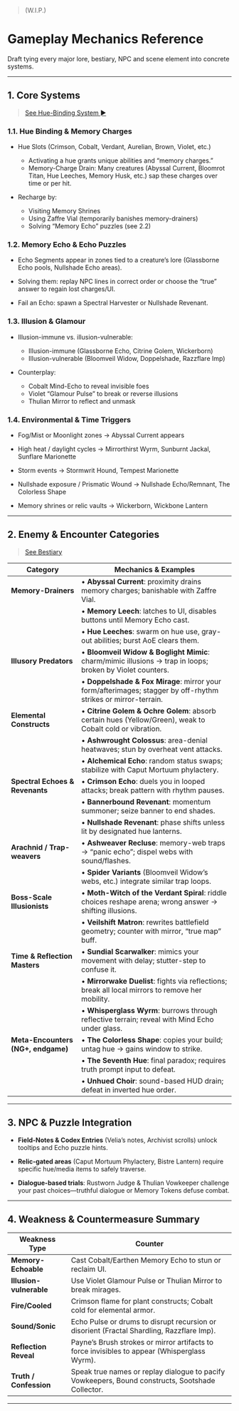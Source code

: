 
> (W.I.P.)

# Gameplay Mechanics Reference

Draft tying every major lore, bestiary, NPC and scene element into concrete systems.  

---

## 1. Core Systems

> [See Hue-Binding System ►](./gameplay/hue-binding.md)

### 1.1. Hue Binding & Memory Charges

- Hue Slots (Crimson, Cobalt, Verdant, Aurelian, Brown, Violet, etc.)
  - Activating a hue grants unique abilities and “memory charges.”
  - Memory-Charge Drain: Many creatures (Abyssal Current, Bloomrot Titan, Hue Leeches, Memory Husk, etc.) sap these charges over time or per hit.

- Recharge by:
  - Visiting Memory Shrines
  - Using Zaffre Vial (temporarily banishes memory-drainers)
  - Solving “Memory Echo” puzzles (see 2.2)

### 1.2. Memory Echo & Echo Puzzles

- Echo Segments appear in zones tied to a creature’s lore (Glassborne Echo pools, Nullshade Echo areas).

- Solving them: replay NPC lines in correct order or choose the “true” answer to regain lost charges/UI.

- Fail an Echo: spawn a Spectral Harvester or Nullshade Revenant.

### 1.3. Illusion & Glamour

- Illusion-immune vs. illusion-vulnerable:
  - Illusion-immune (Glassborne Echo, Citrine Golem, Wickerborn)
  - Illusion-vulnerable (Bloomveil Widow, Doppelshade, Razzflare Imp)

- Counterplay:
  - Cobalt Mind-Echo to reveal invisible foes
  - Violet “Glamour Pulse” to break or reverse illusions
  - Thulian Mirror to reflect and unmask

### 1.4. Environmental & Time Triggers

- Fog/Mist or Moonlight zones → Abyssal Current appears

- High heat / daylight cycles → Mirrorthirst Wyrm, Sunburnt Jackal, Sunflare Marionette

- Storm events → Stormwrit Hound, Tempest Marionette

- Nullshade exposure / Prismatic Wound → Nullshade Echo/Remnant, The Colorless Shape

- Memory shrines or relic vaults → Wickerborn, Wickbone Lantern

---

## 2. Enemy & Encounter Categories

> [See Bestiary](./enemies.md)

| Category                           | Mechanics & Examples                                                                                           |
| ---------------------------------- | -------------------------------------------------------------------------------------------------------------- |
| **Memory-Drainers**                | • **Abyssal Current**: proximity drains memory charges; banishable with Zaffre Vial.                           |
|                                    | • **Memory Leech**: latches to UI, disables buttons until Memory Echo cast.                                    |
|                                    | • **Hue Leeches**: swarm on hue use, gray-out abilities; burst AoE clears them.                                |
| **Illusory Predators**             | • **Bloomveil Widow & Boglight Mimic**: charm/mimic illusions → trap in loops; broken by Violet counters.      |
|                                    | • **Doppelshade & Fox Mirage**: mirror your form/afterimages; stagger by off-rhythm strikes or mirror-terrain. |
| **Elemental Constructs**           | • **Citrine Golem & Ochre Golem**: absorb certain hues (Yellow/Green), weak to Cobalt cold or vibration.       |
|                                    | • **Ashwrought Colossus**: area-denial heatwaves; stun by overheat vent attacks.                               |
|                                    | • **Alchemical Echo**: random status swaps; stabilize with Caput Mortuum phylactery.                           |
| **Spectral Echoes & Revenants**    | • **Crimson Echo**: duels you in looped attacks; break pattern with rhythm pauses.                             |
|                                    | • **Bannerbound Revenant**: momentum summoner; seize banner to end shades.                                     |
|                                    | • **Nullshade Revenant**: phase shifts unless lit by designated hue lanterns.                                  |
| **Arachnid / Trap-weavers**        | • **Ashweaver Recluse**: memory-web traps → “panic echo”; dispel webs with sound/flashes.                      |
|                                    | • **Spider Variants** (Bloomveil Widow’s webs, etc.) integrate similar trap loops.                             |
| **Boss-Scale Illusionists**        | • **Moth-Witch of the Verdant Spiral**: riddle choices reshape arena; wrong answer → shifting illusions.       |
|                                    | • **Veilshift Matron**: rewrites battlefield geometry; counter with mirror, “true map” buff.                   |
| **Time & Reflection Masters**      | • **Sundial Scarwalker**: mimics your movement with delay; stutter-step to confuse it.                         |
|                                    | • **Mirrorwake Duelist**: fights via reflections; break all local mirrors to remove her mobility.              |
|                                    | • **Whisperglass Wyrm**: burrows through reflective terrain; reveal with Mind Echo under glass.                |
| **Meta-Encounters (NG+, endgame)** | • **The Colorless Shape**: copies your build; untag hue → gains window to strike.                              |
|                                    | • **The Seventh Hue**: final paradox; requires truth prompt input to defeat.                                   |
|                                    | • **Unhued Choir**: sound-based HUD drain; defeat in inverted hue order.                                       |

---

## 3. NPC & Puzzle Integration

- **Field-Notes & Codex Entries** (Velia’s notes, Archivist scrolls) unlock tooltips and Echo puzzle hints.

- **Relic-gated areas** (Caput Mortuum Phylactery, Bistre Lantern) require specific hue/media items to safely traverse.

- **Dialogue-based trials**: Rustworn Judge & Thulian Vowkeeper challenge your past choices—truthful dialogue or Memory Tokens defuse combat.

---

## 4. Weakness & Countermeasure Summary

| Weakness Type           | Counter                                                                                          |
| ----------------------- | ------------------------------------------------------------------------------------------------ |
| **Memory-Echoable**     | Cast Cobalt/Earthen Memory Echo to stun or reclaim UI.                                           |
| **Illusion-vulnerable** | Use Violet Glamour Pulse or Thulian Mirror to break mirages.                                     |
| **Fire/Cooled**         | Crimson flame for plant constructs; Cobalt cold for elemental armor.                             |
| **Sound/Sonic**         | Echo Pulse or drums to disrupt recursion or disorient (Fractal Shardling, Razzflare Imp).        |
| **Reflection Reveal**   | Payne’s Brush strokes or mirror artifacts to force invisibles to appear (Whisperglass Wyrm).     |
| **Truth / Confession**  | Speak true names or replay dialogue to pacify Vowkeepers, Bound constructs, Sootshade Collector. |

---
